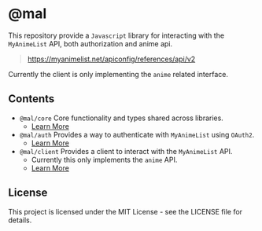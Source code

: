 # @mal

This repository provide a `Javascript` library for interacting with the `MyAnimeList` API,
both authorization and anime api.

> <https://myanimelist.net/apiconfig/references/api/v2>

Currently the client is only implementing the `anime` related interface.

## Contents

- `@mal/core` Core functionality and types shared across libraries.
  - [Learn More](https://github.com/Neo-Ciber94/mal/tree/main/packages/core)
- `@mal/auth` Provides a way to authenticate with `MyAnimeList` using `OAuth2`.
  - [Learn More](https://github.com/Neo-Ciber94/mal/tree/main/packages/mal-auth)
- `@mal/client` Provides a client to interact with the `MyAnimeList` API.
  - Currently this only implements the `anime` API.
  - [Learn More](https://github.com/Neo-Ciber94/mal/tree/main/packages/mal-client)

## License

This project is licensed under the MIT License - see the LICENSE file for details.
